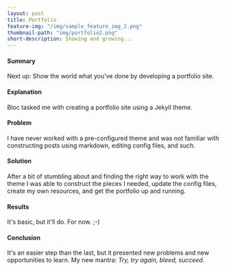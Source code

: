 ```yaml
---
layout: post
title: Portfolio
feature-img: "/img/sample_feature_img_2.png"
thumbnail-path: "img/portfolio2.png"
short-description: Showing and growing...
---
```


#### Summary ####
Next up: Show the world what you've done by developing a portfolio site.

#### Explanation ####
Bloc tasked me with creating a portfolio site using a Jekyll theme.

#### Problem ####
I have never worked with a pre-configured theme and was not familiar with constructing posts using markdown, editing config files, and such.

#### Solution ####
After a bit of stumbling about and finding the right way to work with the theme I was able to construct the pieces I needed, update the config files, create my own resources, and get the portfolio up and running.

#### Results ####
It's basic, but it'll do. For now. ;-)

#### Conclusion ####
It's an easier step than the last, but it presented new problems and new opportunities to learn. My new mantra: *Try, try again, bleed, succeed.*
